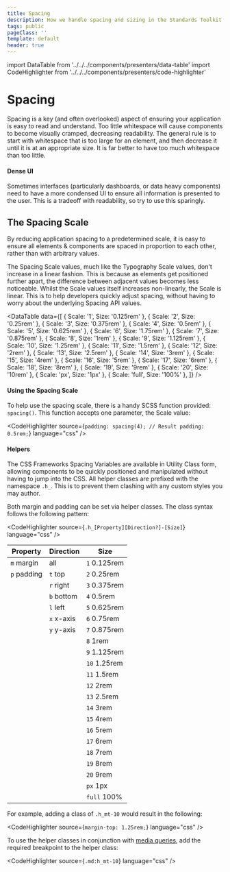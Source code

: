 ```yaml
---
title: Spacing
description: How we handle spacing and sizing in the Standards Toolkit
tags: public
pageClass: ''
template: default
header: true
---
```


import DataTable from '../../../components/presenters/data-table'
import CodeHighlighter from '../../../components/presenters/code-highlighter'

# Spacing

Spacing is a key (and often overlooked) aspect of ensuring your application is easy to read and understand. Too little whitespace will cause components to become visually cramped, decreasing readability. The general rule is to start with whitespace that is too large for an element, and then decrease it until it is at an appropriate size. It is far better to have too much whitespace than too little.

#### Dense UI

Sometimes interfaces (particularly dashboards, or data heavy components) need to have a more condensed UI to ensure all information is presented to the user. This is a tradeoff with readability, so try to use this sparingly.

## The Spacing Scale

By reducing application spacing to a predetermined scale, it is easy to ensure all elements & components are spaced in proportion to each other, rather than with arbitrary values.

The Spacing Scale values, much like the Typography Scale values, don't increase in a linear fashion. This is because as elements get positioned further apart, the difference between adjacent values becomes less noticeable. Whilst the Scale values itself increases non-linearly, the Scale is linear. This is to help developers quickly adjust spacing, without having to worry about the underlying Spacing API values.

<DataTable data={[
  {
    Scale: '1',
    Size: '0.125rem'
  },
  {
    Scale: '2',
    Size: '0.25rem'
  },
  {
    Scale: '3',
    Size: '0.375rem'
  },
  {
    Scale: '4',
    Size: '0.5rem'
  },
  {
    Scale: '5',
    Size: '0.625rem'
  },
  {
    Scale: '6',
    Size: '1.75rem'
  },
  {
    Scale: '7',
    Size: '0.875rem'
  },
  {
    Scale: '8',
    Size: '1rem'
  },
  {
    Scale: '9',
    Size: '1.125rem'
  },
  {
    Scale: '10',
    Size: '1.25rem'
  },
  {
    Scale: '11',
    Size: '1.5rem'
  },
  {
    Scale: '12',
    Size: '2rem'
  },
  {
    Scale: '13',
    Size: '2.5rem'
  },
  {
    Scale: '14',
    Size: '3rem'
  },
  {
    Scale: '15',
    Size: '4rem'
  },
  {
    Scale: '16',
    Size: '5rem'
  },
  {
    Scale: '17',
    Size: '6rem'
  },
  {
    Scale: '18',
    Size: '8rem'
  },
  {
    Scale: '19',
    Size: '9rem'
  },
  {
    Scale: '20',
    Size: '10rem'
  },
  {
    Scale: 'px',
    Size: '1px'
  },
  {
    Scale: 'full',
    Size: '100%'
  },
]} />

#### Using the Spacing Scale

To help use the spacing scale, there is a handy SCSS function provided: `spacing()`. This function accepts one parameter, the Scale value:

<CodeHighlighter 
source={`padding: spacing(4);
// Result
padding: 0.5rem;`} language="css"
/>

#### Helpers

The CSS Frameworks Spacing Variables are available in Utility Class form, allowing components to be quickly positioned and manipulated without having to jump into the CSS. All helper classes are prefixed with the namespace `.h_`. This is to prevent them clashing with any custom styles you may author.

Both margin and padding can be set via helper classes. The class syntax follows the following pattern:

<CodeHighlighter 
source={`.h_[Property][Direction?]-[Size]`} language="css"
/>

<div class="standard-table">

Property     | Direction  | Size
------------ | ---------- | -----------
`m` margin   | all        | `1` 0.125rem
`p` padding  | `t` top    | `2` 0.25rem
&nbsp;       | `r` right  | `3` 0.375rem
&nbsp;       | `b` bottom | `4` 0.5rem
&nbsp;       | `l` left   | `5` 0.625rem
&nbsp;       | `x` x-axis | `6` 0.75rem
&nbsp;       | `y` y-axis | `7` 0.875rem
&nbsp;       |            | `8` 1rem
&nbsp;       |            | `9` 1.125rem
&nbsp;       |            | `10` 1.25rem
&nbsp;       |            | `11` 1.5rem
&nbsp;       |            | `12` 2rem
&nbsp;       |            | `13` 2.5rem
&nbsp;       |            | `14` 3rem
&nbsp;       |            | `15` 4rem
&nbsp;       |            | `16` 5rem
&nbsp;       |            | `17` 6rem
&nbsp;       |            | `18` 7rem
&nbsp;       |            | `19` 8rem
&nbsp;       |            | `20` 9rem
&nbsp;       |            | `px` 1px
&nbsp;       |            | `full` 100%

</div>

For example, adding a class of `.h_mt-10` would result in the following:

<CodeHighlighter 
source={`margin-top: 1.25rem;`} language="css"
/>


To use the helper classes in conjunction with [media queries](/styles/breakpoints), add the required breakpoint to the helper class:

<CodeHighlighter 
source={`.md:h_mt-10`} language="css"
/>
